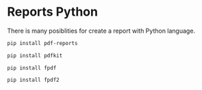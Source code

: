 # Reports Python

There is many posiblities for create a report with Python language.



```bash
pip install pdf-reports
```

```bash
pip install pdfkit
```

```shell
pip install fpdf
```


```shell
pip install fpdf2
```
